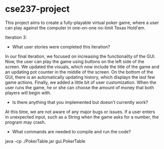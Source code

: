 # cse237-project
This project aims to create a fully-playable virtual poker game, where a user can play against the computer in one-on-one no-limit Texas Hold'em.

Iteration 3:

- What user stories were completed this iteration?

In our final iteration, we focused on increasing the functionality of the GUI. Now, the user can play the game using buttons on the left side of the screen. We updated the visuals, which now include the title of the game and an updating pot counter in the middle of the screen. On the bottom of the GUI, there is an automatically updating history, which displays the last few game actions. Finally, we added a little bit of user customization. When the user runs the game, he or she can choose the amount of money that both players will begin with. 

- Is there anything that you implemented but doesn't currently work?

At this time, we are not aware of any major bugs or issues. If a user enters in unexpected input, such as a String when the game asks for a number, the program may crash.

- What commands are needed to compile and run the code?

java -cp ./PokerTable.jar gui.PokerTable
